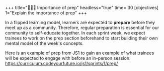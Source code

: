 +++
title="🧑🏾‍💻 Importance of prep"
headless="true"
time= 30
[objectives]
    1="Explain the importance of prep"
+++

In a flipped learning model, learners are expected to **prepare** before they meet up as a community.
Therefore, regular preparation is essential for our community to self-educate together. In each sprint week, we expect trainees to work on the prep section beforehand to start building their own mental model of the week's concepts.

Here is an example of prep from JS1 to gain an example of what trainees will be expected to engage with before an in-person session: https://curriculum.codeyourfuture.io/js1/sprints/1/prep/
